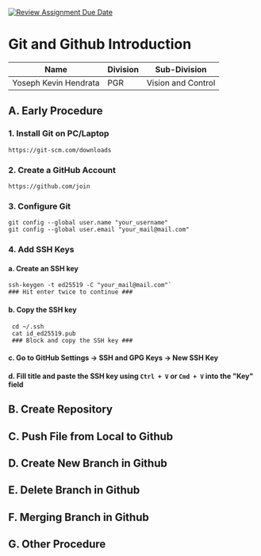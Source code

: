 [![Review Assignment Due Date](https://classroom.github.com/assets/deadline-readme-button-22041afd0340ce965d47ae6ef1cefeee28c7c493a6346c4f15d667ab976d596c.svg)](https://classroom.github.com/a/tbEHDGEc)

# Git and Github Introduction

| Name  | Division        | Sub-Division  |
| ----- | ---------- | ---------- |
| Yoseph Kevin Hendrata   | PGR | Vision and Control |

## A. Early Procedure
### **1. Install Git on PC/Laptop**  
   ```
   https://git-scm.com/downloads
   ```

### **2. Create a GitHub Account**  
   ```
   https://github.com/join
   ```

### **3. Configure Git**
   ```
   git config --global user.name "your_username"  
   git config --global user.email "your_mail@mail.com"
   ```

### **4. Add SSH Keys**  
   #### a. Create an SSH key
   ```
   ssh-keygen -t ed25519 -C "your_mail@mail.com"`  
   ### Hit enter twice to continue ###
   ```
   #### b. Copy the SSH key
   ```
    cd ~/.ssh
    cat id_ed25519.pub
    ### Block and copy the SSH key ###
   ```  
   #### c. Go to **GitHub Settings** → **SSH and GPG Keys** → **New SSH Key**
   #### d. Fill title and paste the SSH key using `Ctrl + V` or `Cmd + V` into the "Key" field

## B. Create Repository

## C. Push File from Local to Github

## D. Create New Branch in Github 

## E. Delete Branch in Github

## F. Merging Branch in Github

## G. Other Procedure